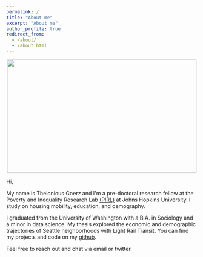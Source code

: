 ```yaml
---
permalink: /
title: "About me"
excerpt: "About me"
author_profile: true
redirect_from: 
  - /about/
  - /about.html
---
```


<p align="center">
<img width="500" height="300" src="/Users/theloniousgoerz/academics/professional/website/theloniousgoerz.github.io/website-main.jpeg">
</p>

Hi, 

My name is Thelonious Goerz and I'm a pre-doctoral research fellow at the Poverty and Inequality Research Lab [(PIRL)](https://otheramerica.org/article/pirl-launches-predoctoral-research-fellowship) at Johns Hopkins University. I study on housing mobility, education, and demography.

I graduated from the University of Washington with a B.A. in Sociology and a minor in data science. My thesis explored the economic and demographic trajectories of Seattle neighborhoods with Light Rail Transit. You can find my projects and code on my [github](https://github.com/theloniousgoerz). 

Feel free to reach out and chat via email or twitter. 
